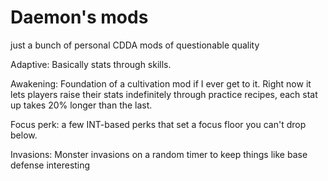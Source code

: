 # Daemon's mods
just a bunch of personal CDDA mods of questionable quality


Adaptive: Basically stats through skills.

Awakening: Foundation of a cultivation mod if I ever get to it. Right now it lets players raise their stats indefinitely through practice recipes, each stat up takes 20% longer than the last.

Focus perk: a few INT-based perks that set a focus floor you can't drop below. 

Invasions: Monster invasions on a random timer to keep things like base defense interesting
